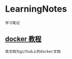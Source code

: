 # LearningNotes
    学习笔记

##  [docker 教程](https://github.com/yeasy/docker_practice.git)
    改文档为github上的docker文档
